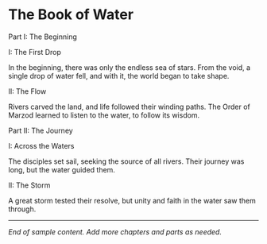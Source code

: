 # The Book of Water

Part I: The Beginning

I: The First Drop

In the beginning, there was only the endless sea of stars. From the void, a single drop of water fell, and with it, the world began to take shape.

II: The Flow

Rivers carved the land, and life followed their winding paths. The Order of Marzod learned to listen to the water, to follow its wisdom.

Part II: The Journey

I: Across the Waters

The disciples set sail, seeking the source of all rivers. Their journey was long, but the water guided them.

II: The Storm

A great storm tested their resolve, but unity and faith in the water saw them through.

---

*End of sample content. Add more chapters and parts as needed.*
